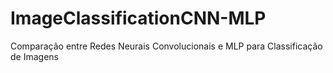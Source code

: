# ImageClassificationCNN-MLP
Comparação entre Redes Neurais Convolucionais e MLP para Classificação de Imagens
